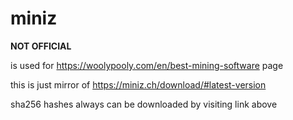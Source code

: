 # miniz

**NOT OFFICIAL**

is used for https://woolypooly.com/en/best-mining-software page

this is just mirror of https://miniz.ch/download/#latest-version

sha256 hashes always can be downloaded by visiting link above
